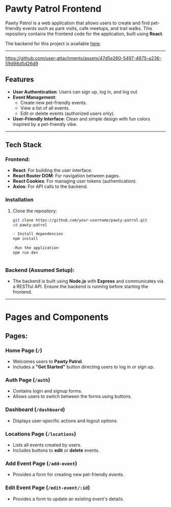 
# Pawty Patrol Frontend

Pawty Patrol is a web application that allows users to create and find pet-friendly events such as park visits, cafe meetups, and trail walks. This repository contains the frontend code for the application, built using **React**.



The backend for this project is available [here](https://github.com/Sthefani07/Pawty-Patrol_Backend.git).

---

https://github.com/user-attachments/assets/47d5e260-5497-4875-a236-59d98d5d26d9 



## Features

- **User Authentication**: Users can sign up, log in, and log out.
- **Event Management**:
  - Create new pet-friendly events.
  - View a list of all events.
  - Edit or delete events (authorized users only).
- **User-Friendly Interface**: Clean and simple design with fun colors inspired by a pet-friendly vibe.

---

## Tech Stack

### Frontend:
- **React**: For building the user interface.
- **React Router DOM**: For navigation between pages.
- **React Cookies**: For managing user tokens (authentication).
- **Axios**: For API calls to the backend.

### Installation


1. Clone the repository:
   ```bash
   git clone https://github.com/your-username/pawty-patrol.git
   cd pawty-patrol

   - Install dependencies
   npm install

   -Run the application 
   npm run dev



### Backend (Assumed Setup):
- The backend is built using **Node.js** with **Express** and communicates via a RESTful API. Ensure the backend is running before starting the frontend.

---

# Pages and Components

## Pages:

### Home Page (`/`)
- Welcomes users to **Pawty Patrol**.
- Includes a **"Get Started"** button directing users to log in or sign up.

### Auth Page (`/auth`)
- Contains login and signup forms.
- Allows users to switch between the forms using buttons.

### Dashboard (`/dashboard`)
- Displays user-specific actions and logout options.

### Locations Page (`/locations`)
- Lists all events created by users.
- Includes buttons to **edit** or **delete** events.

### Add Event Page (`/add-event`)
- Provides a form for creating new pet-friendly events.

### Edit Event Page (`/edit-event/:id`)
- Provides a form to update an existing event's details.





